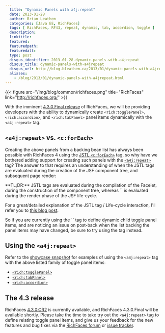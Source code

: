 ```yaml
---
  title: "Dynamic Panels with a4j:repeat"
  date: 2013-01-28
  author: Brian Leathem
  categories: [Java EE, RichFaces]
  tags: [ RichFaces, RF43, repeat, dynamic, tab, accordion, toggle ]
  description:
  linktitle:
  featured:
  featuredpath:
  featuredalt:
  type: post
  disqus_identifier: 2013-01-28-dynamic-panels-with-a4jrepeat
  disqus_title: dynamic-panels-with-a4jrepeat
  disqus_url: http://blog.bleathem.ca/2013/01/dynamic-panels-with-a4jrepeat.html
  aliases:
    - /blog/2013/01/dynamic-panels-with-a4jrepeat.html
---
```


{{< figure src="/img/blog/common/richfaces.png" title="RichFaces" link="http://richfaces.org/" >}}

With the imminent [4.3.0.Final release](https://issues.jboss.org/browse/RF/fixforversion/12320380) of RichFaces, we will be providing developers with the ability to dynamically create `<rich:togglePanel>`, `<rich:accordion>`, and `<rich:tabPanel>` panel items dynamically with the `<a4j:repeat>` tag.

`<a4j:repeat>` vs. `<c:forEach>`
--------------------------------

Creating the above panels from a backing bean list has always been possible with RichFaces 4 using the [JSTL `<c:forEach>`](http://docs.oracle.com/javaee/5/jstl/1.1/docs/tlddocs/c/forEach.html) tag, so why have we bothered adding support for creating such panels with the [`<a4j:repeat>`](http://docs.jboss.org/richfaces/latest_4_X/vdldoc/a4j/repeat.html) tag? The answer to that requires an understanding of when the JSTL tags are evaluated during the creation of the JSF component tree, and subsequent page render:

<div class="alert alert-info">
**TL;DR:** JSTL tags are evaluated during the compilation of the Facelet, during the construction of the component tree, whereas `<a4j:repeat>` is evaluated during the render phase of the JSF life-cycle.

For a great/detailed explanation of the JSTL tag / Life-cycle interaction, I'll refer you to [this blog post](http://www.znetdevelopment.com/blogs/2008/10/18/jstl-with-jsffacelets/).

</div>
So if you are currently using the `<c:forEach>` tag to define dynamic child toggle panel items, and are noticing an issue on post-back when the list backing the panel items may have changed, be sure to try using the <a4j:repeat> tag instead.

Using the `<a4j:repeat>`
------------------------

Refer to the [showcase snapshot](http://showcase-latest.richfaces.org/) for examples of using the `<a4j:repeat>` tag with the above listed family of toggle panel items:

-   [`<rich:togglePanel>`](http://showcase-latest.richfaces.org/richfaces/component-sample.jsf?demo=togglePanel&sample=dynamic)
-   [`<rich:tabPanel>`](http://showcase-latest.richfaces.org/richfaces/component-sample.jsf?demo=tabPanel&sample=dynamic)
-   [`<rich:accordion>`](http://showcase-latest.richfaces.org/richfaces/component-sample.jsf?demo=accordion&sample=dynamic)

The 4.3 release
---------------

RichFaces [4.3.0.CR2](http://www.bleathem.ca/blog/2013/01/richfaces-430cr2-release-announcement.html) is currently available, and RichFaces 4.3.0.Final will be available shortly. Please take the time to take try out the `<a4j:repeat>` tag to define relating toggle panel items, and give us your feedback for the new features and bug fixes via the [RichFaces forum](https://community.jboss.org/en/richfaces?view=discussions) or [issue tracker](https://issues.jboss.org/browse/RF).
